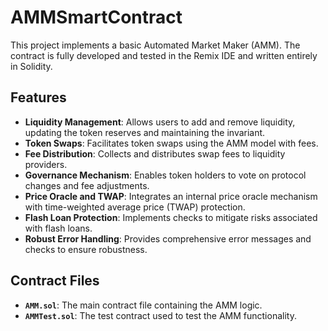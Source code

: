 # AMMSmartContract
This project implements a basic Automated Market Maker (AMM). The contract is fully developed and tested in the Remix IDE and written entirely in Solidity.

## Features

- **Liquidity Management**: Allows users to add and remove liquidity, updating the token reserves and maintaining the invariant.
- **Token Swaps**: Facilitates token swaps using the AMM model with fees.
- **Fee Distribution**: Collects and distributes swap fees to liquidity providers.
- **Governance Mechanism**: Enables token holders to vote on protocol changes and fee adjustments.
- **Price Oracle and TWAP**: Integrates an internal price oracle mechanism with time-weighted average price (TWAP) protection.
- **Flash Loan Protection**: Implements checks to mitigate risks associated with flash loans.
- **Robust Error Handling**: Provides comprehensive error messages and checks to ensure robustness.

## Contract Files

- **`AMM.sol`**: The main contract file containing the AMM logic.
- **`AMMTest.sol`**: The test contract used to test the AMM functionality.
